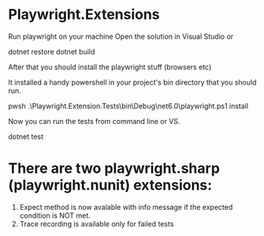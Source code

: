 # Playwright.Extensions

Run playwright on your machine
Open the solution in Visual Studio or

dotnet restore
dotnet build

After that you should install the playwright stuff (browsers etc)

It installed a handy powershell in your project's bin directory that you should run.

pwsh .\Playwright.Extension.Tests\bin\Debug\net6.0\playwright.ps1 install

Now you can run the tests from command line or VS.

dotnet test

# There are two playwright.sharp (playwright.nunit) extensions:
1. Expect method is now avalable with info message if the expected condition is NOT met. 
2. Trace recording is available only for failed tests
